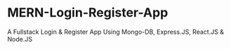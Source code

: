 # MERN-Login-Register-App
A Fullstack Login & Register App Using Mongo-DB, Express.JS, React.JS & Node.JS
